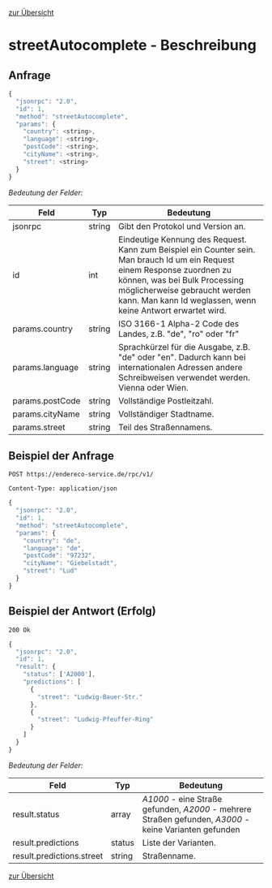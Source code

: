 [zur Übersicht](../readme.md)

# streetAutocomplete - Beschreibung

## Anfrage

```javascript
{
  "jsonrpc": "2.0",
  "id": 1,
  "method": "streetAutocomplete",
  "params": {
    "country": <string>,
    "language": <string>,
    "postCode": <string>,
    "cityName": <string>,
    "street": <string>
  }  
}
```

*Bedeutung der Felder:*

| Feld | Typ | Bedeutung |
| ---- | --- | --------- |
| jsonrpc | string | Gibt den Protokol und Version an. |
| id | int | Eindeutige Kennung des Request. Kann zum Beispiel ein Counter sein. Man brauch Id um ein Request einem Response zuordnen zu können, was bei Bulk Processing möglicherweise gebraucht werden kann. Man kann Id weglassen, wenn keine Antwort erwartet wird. |
| params.country | string | ISO 3166-1 Alpha-2 Code des Landes, z.B. "de", "ro" oder "fr" |
| params.language | string | Sprachkürzel für die Ausgabe, z.B. "de" oder "en". Dadurch kann bei internationalen Adressen andere Schreibweisen verwendet werden. Vienna oder Wien. |
| params.postCode | string | Vollständige Postleitzahl. |
| params.cityName | string | Vollständiger Stadtname. |
| params.street | string | Teil des Straßennamens. |

## Beispiel der Anfrage

```
POST https://endereco-service.de/rpc/v1/

Content-Type: application/json
```

```javascript
{
  "jsonrpc": "2.0",
  "id": 1,
  "method": "streetAutocomplete",
  "params": {
    "country": "de",
    "language": "de",
    "postCode": "97232",
    "cityName": "Giebelstadt",
    "street": "Lud"
  }
}
```

## Beispiel der Antwort (Erfolg)

```
200 Ok
```

```javascript
{
  "jsonrpc": "2.0",
  "id": 1,
  "result": {
    "status": ['A2000'],
    "predictions": [
      {
        "street": "Ludwig-Bauer-Str."
      },
      {
        "street": "Ludwig-Pfeuffer-Ring"
      }
    ]
  }
}
```

*Bedeutung der Felder:*

| Feld | Typ | Bedeutung |
| ---- | --- | --------- |
| result.status | array | *A1000* - eine Straße gefunden, *A2000* - mehrere Straßen gefunden, *A3000* - keine Varianten gefunden |
| result.predictions | status | Liste der Varianten. |
| result.predictions.street | string | Straßenname. |


[zur Übersicht](../readme.md)
